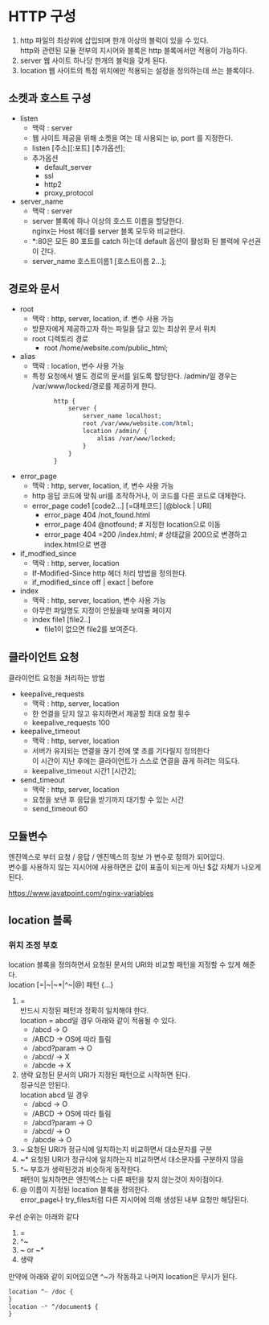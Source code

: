 # HTTP 구성
1. http
파일의 최상위에 삽입되며 한개 이상의 블럭이 있을 수 있다.  
http와 관련된 모듈 전부의 지시어와 블록은 http 블록에서만 적용이 가능하다.  
2. server
웹 사이트 하나당 한개의 블럭을 갖게 된다.  
3. location
웹 사이트의 특정 위치에만 적용되는 설정을 정의하는데 쓰는 블록이다.  

## 소켓과 호스트 구성
- listen
    - 맥락 : server  
    - 웹 사이트 제공을 위해 소켓을 여는 데 사용되는 ip, port 를 지정한다.    
    - listen \[주소\]\[:포트\] \[추가옵션\];  
    - 추가옵션  
        - default_server
        - ssl
        - http2
        - proxy_protocol
- server_name
    - 맥락 : server
    - server 블록에 하나 이상의 호스트 이름을 할당한다.  
        nginx는 Host 헤더를 server 블록 모두와 비교한다.
    - *:80은 모든 80 포트를 catch 하는데 default 옵션이 활성화 된 블럭에 우선권이 간다.  
    - server_name 호스트이름1 \[호스트이름 2...\];
## 경로와 문서
- root
    - 맥락 : http, server, location, if. 변수 사용 가능
    - 방문자에게 제공하고자 하는 파일을 담고 있는 최상위 문서 위치
    - root 디렉토리 경로
        - root /home/website.com/public_html;
- alias
    - 맥락 : location, 변수 사용 가능
    - 특정 요청에서 별도 경로의 문서를 읽도록 할당한다.
        /admin/일 경우는 /var/www/locked/경로를 제공하게 한다.  
        ```css
              http {
                  server {
                      server_name localhost;
                      root /var/www/website.com/html;
                      location /admin/ {
                          alias /var/www/locked;
                      }   
                  }   
              }   
        ```
- error_page
    - 맥락 : http, server, location, if, 변수 사용 가능
    - http 응답 코드에 맞춰 uri를 조작하거나, 이 코드를 다른 코드로 대체한다.
    - error_page code1 \[code2...\] \[=대체코드\] \[@block | URI\]
        - error_page 404 /not_found.html
        - error_page 404 @notfound; # 지정한 location으로 이동
        - error_page 404 =200 /index.html; # 상태값을 200으로 변경하고 index.html으로 변경
- if_modfied_since
    - 맥락 : http, server, location
    - If-Modified-Since http 헤더 처리 방법을 정의한다.
    - if_modified_since off | exact | before
- index
    - 맥락 : http, server, location, 변수 사용 가능
    - 아무런 파일명도 지정이 안됬을때 보여줄 페이지
    - index file1 \[file2..\]  
        - file1이 없으면 file2를 보여준다.  
## 클라이언트 요청
클라이언트 요청을 처리하는 방법
- keepalive_requests
    - 맥락 : http, server, location
    - 한 연결을 닫지 않고 유지하면서 제공할 최대 요청 횟수
    - keepalive_requests 100
- keepalive_timeout
    - 맥락 : http, server, location
    - 서버가 유지되는 연결을 끊기 전에 몇 초를 기다릴지 정의한다  
        이 시간이 지난 후에는 클라이언트가 스스로 연결을 끊게 하려는 의도다.
    - keepalive_timeout 시간1 [시간2]; 
- send_timeout
    - 맥락 : http, server, location
    - 요청을 보낸 후 응답을 받기까지 대기할 수 있는 시간
    - send_timeout 60

## 모듈변수
엔진엑스로 부터 요청 / 응답 / 엔진엑스의 정보 가 변수로 정의가 되어있다.  
변수를 사용하지 않는 지시어에 사용하면은 값이 표출이 되는게 아닌 $값 자체가 나오게된다.  

https://www.javatpoint.com/nginx-variables

## location 블록
### 위치 조정 부호
location 블록을 정의하면서 요청된 문서의 URI와 비교할 패턴을 지정할 수 있게 해준다.  
location \[=|~|~*|^~|@] 패턴 {...}
1. =  
    반드시 지정된 패턴과 정확히 일치해야 한다.  
    location = abcd일 경우 아래와 같이 적용될 수 있다.
    - /abcd -> O
    - /ABCD -> OS에 따라 틀림
    - /abcd?param -> O
    - /abcd/ -> X
    - /abcde -> X
2. 생략
    요청된 문서의 URI가 지정된 패턴으로 시작하면 된다.  
    정규식은 안된다.  
    location abcd 일 경우  
    - /abcd -> O
    - /ABCD -> OS에 따라 틀림
    - /abcd?param -> O
    - /abcd/ -> O
    - /abcde -> O
3. ~
    요청된 URI가 정규식에 일치하는지 비교하면서 대소문자를 구분
4. ~*
    요청된 URI가 정규식에 일치하는지 비교하면서 대소문자를 구분하지 않음
5. ^~
    부호가 생략된것과 비슷하게 동작한다.  
    패턴이 일치하면은 엔진엑스는 다른 패턴을 찾지 않는것이 차이점이다.
6. @
    이름이 지정된 location 블록을 정의한다.  
    error_page나 try_files처럼 다른 지시어에 의해 생성된 내부 요청만 해당된다.
      
우선 순위는 아래와 같다  
1. =
2. ^~
3. ~ or ~*
4. 생략

만약에 아래와 같이 되어있으면 ^~가 작동하고 나머지 location은 무시가 된다.   
```css
location ^~ /doc {
}
location ~* ^/document$ {
}
```